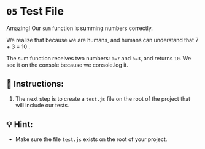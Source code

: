 # `05` Test File

Amazing! Our `sum` function is summing numbers correctly.

We realize that because we are humans, and humans can understand that 7 + 3 = 10 .

The sum function receives two numbers: `a=7` and `b=3`, and returns `10`. We see it on the console because we console.log it.

## 📝 Instructions:

1. The next step is to create a `test.js` file on the root of the project that will include our tests.

## 💡 Hint:

+ Make sure the file `test.js` exists on the root of your project.